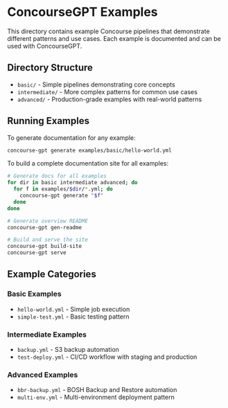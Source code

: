 # ConcourseGPT Examples

This directory contains example Concourse pipelines that demonstrate different patterns and use cases. Each example is documented and can be used with ConcourseGPT.

## Directory Structure

- `basic/` - Simple pipelines demonstrating core concepts
- `intermediate/` - More complex patterns for common use cases
- `advanced/` - Production-grade examples with real-world patterns

## Running Examples

To generate documentation for any example:

```bash
concourse-gpt generate examples/basic/hello-world.yml
```

To build a complete documentation site for all examples:

```bash
# Generate docs for all examples
for dir in basic intermediate advanced; do
  for f in examples/$dir/*.yml; do
    concourse-gpt generate "$f"
  done
done

# Generate overview README
concourse-gpt gen-readme

# Build and serve the site
concourse-gpt build-site
concourse-gpt serve
```

## Example Categories

### Basic Examples
- `hello-world.yml` - Simple job execution
- `simple-test.yml` - Basic testing pattern

### Intermediate Examples
- `backup.yml` - S3 backup automation
- `test-deploy.yml` - CI/CD workflow with staging and production

### Advanced Examples
- `bbr-backup.yml` - BOSH Backup and Restore automation
- `multi-env.yml` - Multi-environment deployment pattern
